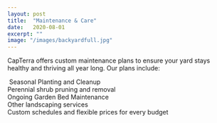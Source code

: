 ```yaml
---
layout: post
title:  "Maintenance & Care"
date:   2020-08-01
excerpt: ""
image: "/images/backyardfull.jpg"
---
```


CapTerra offers custom maintenance plans to ensure your yard stays healthy and thriving all year long. Our plans include: 
 

<p><a href="{{ "/images/frontgardenfull.jpg" | absolute_url }}" data-lightbox="maintenance" data-title="Maintenance & Care"><z class="image left"><img src="{{"/images/frontgarden.jpg" | absolute_url }}" alt="" /></z></a>
<bold>Seasonal Planting and Cleanup<br>
Perennial shrub pruning and removal<br>
Ongoing Garden Bed Maintenance<br>
Other landscaping services<br>
Custom schedules and flexible prices for every budget<br></bold>
</p>


